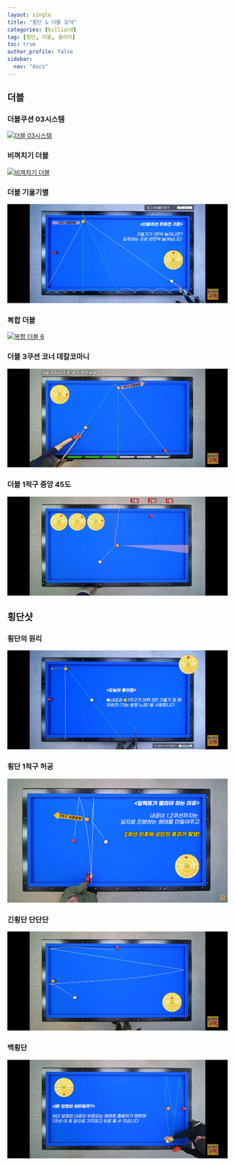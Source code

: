 ```yaml
---
layout: single
title: "횡단 & 더블 요약"
categories: [billiard]
tag: [횡단, 더블, 갤러리]
toc: true
author_profile: false
sidebar:
  nav: "docs"
---
```


## 더블

### 더블쿠션 03시스템

[![더블 03시스템](/images/%EB%8D%94%EB%B8%94%2003%EC%8B%9C%EC%8A%A4%ED%85%9C.png)](/images/%EB%8D%94%EB%B8%94%2003%EC%8B%9C%EC%8A%A4%ED%85%9C.png)

### 비껴치기 더블

[![비껴치기 더블](/images/%EB%8D%94%EB%B8%94%EC%BF%A0%EC%85%98%20%EC%9D%B4%EC%83%81%EB%8C%80.png)](/images/%EB%8D%94%EB%B8%94%EC%BF%A0%EC%85%98%20%EC%9D%B4%EC%83%81%EB%8C%80.png)

### 더블 기울기별

[![더블 기울기별](/images/%EB%8D%94%EB%B8%94%20%EA%B8%B0%EC%9A%B8%EA%B8%B0%EB%B3%84.png)](/images/%EB%8D%94%EB%B8%94%20%EA%B8%B0%EC%9A%B8%EA%B8%B0%EB%B3%84.png)

### 복합 더블

[![복합 더블 6](/images/%EB%8D%94%EB%B8%94%20%EB%B3%B5%ED%95%A9%206.png)](/images/%EB%8D%94%EB%B8%94%20%EB%B3%B5%ED%95%A9%206.png)

### 더블 3쿠션 코너 데칼코마니

[![더블 3쿠션 코너 데칼코마니 2](/images/%EB%8D%94%EB%B8%94%20%EC%BD%94%EB%84%88%202.png)](/images/%EB%8D%94%EB%B8%94%20%EC%BD%94%EB%84%88%202.png)

### 더블 1적구 중앙 45도

[![더블 1적구 중앙 45도 3](/images/%EB%8D%94%EB%B8%94%EC%BF%A0%EC%85%98%203.png)](/images/%EB%8D%94%EB%B8%94%EC%BF%A0%EC%85%98%203.png)

## 횡단샷

### 횡단의 원리

[![횡단의 원리](/images/%ED%9A%A1%EB%8B%A8%EC%9D%98%20%EC%9B%90%EB%A6%AC.png)](/images/%ED%9A%A1%EB%8B%A8%EC%9D%98%20%EC%9B%90%EB%A6%AC.png)

### 횡단 1적구 허공

[![횡단 1적구 허공](/images/%ED%9A%A1%EB%8B%A8%201%EC%A0%81%EA%B5%AC%20%ED%97%88%EA%B3%B5.png)](/images/%ED%9A%A1%EB%8B%A8%201%EC%A0%81%EA%B5%AC%20%ED%97%88%EA%B3%B5.png)

### 긴횡단 단단단

[![긴횡단 단단단](/images/%EA%B8%B4%ED%9A%A1%EB%8B%A8%20%EC%9B%90%EB%A6%AC.png)](/images/%EA%B8%B4%ED%9A%A1%EB%8B%A8%20%EC%9B%90%EB%A6%AC.png)

### 백횡단

[![백횡단의 원리](/images/%ED%9A%A1%EB%8B%A8_%EB%B0%B1%ED%9A%A1%EB%8B%A8%EC%9D%98%20%EC%9B%90%EB%A6%AC.png)](/images/%ED%9A%A1%EB%8B%A8_%EB%B0%B1%ED%9A%A1%EB%8B%A8%EC%9D%98%20%EC%9B%90%EB%A6%AC.png)

